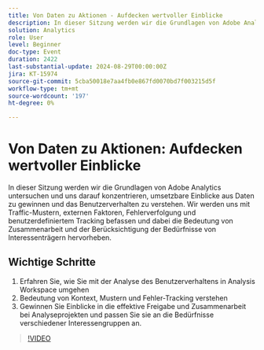```yaml
---
title: Von Daten zu Aktionen - Aufdecken wertvoller Einblicke
description: In dieser Sitzung werden wir die Grundlagen von Adobe Analytics untersuchen und uns darauf konzentrieren, umsetzbare Einblicke aus Daten zu gewinnen und das Benutzerverhalten zu verstehen. Wir werden uns mit Traffic-Mustern, externen Faktoren, Fehlerverfolgung und benutzerdefiniertem Tracking befassen und dabei die Bedeutung von Zusammenarbeit und der Berücksichtigung der Bedürfnisse von Interessenträgern hervorheben. Drei Hauptaufgaben für die Zielgruppe - 1. Erfahren Sie, wie Sie mit der Analyse des Benutzerverhaltens in Analysis Workspace umgehen. 2. Erläuterung der Bedeutung von Kontext, Mustern und Fehler-Tracking 3. Gewinnen Sie Einblicke in die effektive Freigabe und Zusammenarbeit bei Analyseprojekten und passen Sie sie an die Bedürfnisse verschiedener Interessengruppen an.
solution: Analytics
role: User
level: Beginner
doc-type: Event
duration: 2422
last-substantial-update: 2024-08-29T00:00:00Z
jira: KT-15974
source-git-commit: 5cba50018e7aa4fb0e867fd0070bd7f003215d5f
workflow-type: tm+mt
source-wordcount: '197'
ht-degree: 0%

---
```



# Von Daten zu Aktionen: Aufdecken wertvoller Einblicke

In dieser Sitzung werden wir die Grundlagen von Adobe Analytics untersuchen und uns darauf konzentrieren, umsetzbare Einblicke aus Daten zu gewinnen und das Benutzerverhalten zu verstehen. Wir werden uns mit Traffic-Mustern, externen Faktoren, Fehlerverfolgung und benutzerdefiniertem Tracking befassen und dabei die Bedeutung von Zusammenarbeit und der Berücksichtigung der Bedürfnisse von Interessenträgern hervorheben.

## Wichtige Schritte

1. Erfahren Sie, wie Sie mit der Analyse des Benutzerverhaltens in Analysis Workspace umgehen
2. Bedeutung von Kontext, Mustern und Fehler-Tracking verstehen
3. Gewinnen Sie Einblicke in die effektive Freigabe und Zusammenarbeit bei Analyseprojekten und passen Sie sie an die Bedürfnisse verschiedener Interessengruppen an.

>[!VIDEO](https://video.tv.adobe.com/v/3432746/?learn=on)
